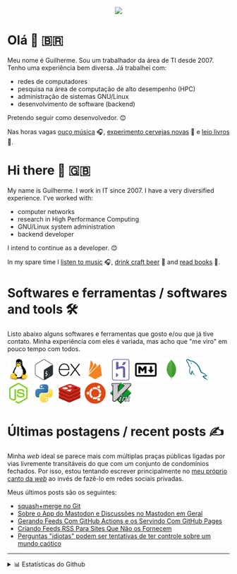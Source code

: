 <p align="center">
<img src="https://web.archive.org/web/20091026213750im_/http://www.geocities.com/carolyn6813/ImageFile/TypingComputer.gif" />
</p>

# Olá 👋 🇧🇷

Meu nome é Guilherme. Sou um trabalhador da área de TI desde 2007. Tenho uma experiência bem diversa. Já trabalhei com:

* redes de computadores
* pesquisa na área de computação de alto desempenho (HPC)
* administração de sistemas GNU/Linux
* desenvolvimento de software (backend)

Pretendo seguir como desenvolvedor. 😊

Nas horas vagas [ouço música](https://www.last.fm/user/gmgall) 🎧, [experimento cervejas novas](https://untappd.com/user/gmgall) 🍺 e [leio livros](https://gmgall.net/books) 📖.

# Hi there 👋 🇬🇧

My name is Guilherme. I work in IT since 2007. I have a very diversified experience. I've worked with:

* computer networks
* research in High Performance Computing
* GNU/Linux system administration
* backend developer

I intend to continue as a developer. 😊

In my spare time I [listen to music](https://www.last.fm/user/gmgall) 🎧, [drink craft beer](https://untappd.com/user/gmgall) 🍺 and [read books](https://gmgall.net/books) 📖.

# Softwares e ferramentas / softwares and tools 🛠️

Listo abaixo alguns softwares e ferramentas que gosto e/ou que já tive contato. Minha experiência com eles é variada, mas acho que "me viro" em pouco tempo com todos.

<div>
 <img src="https://github.com/devicons/devicon/blob/master/icons/linux/linux-original.svg" title="Linux" alt="Linux" width="50" height="50" />&nbsp;
 <img src="https://github.com/devicons/devicon/blob/master/icons/bash/bash-original.svg" title="Bash" alt="Bash" width="50" height="50" />&nbsp;
 <img src="https://github.com/devicons/devicon/blob/master/icons/express/express-original.svg" title="Express" alt="Express" width="50" height="50" />&nbsp;
 <img src="https://github.com/devicons/devicon/blob/master/icons/firebase/firebase-plain.svg" title="Firebase" alt="Firebase" width="50" height="50" />&nbsp;
 <img src="https://github.com/devicons/devicon/blob/master/icons/heroku/heroku-original.svg" title="Heroku" alt="Heroku" width="50" height="50" />&nbsp;
 <img src="https://github.com/devicons/devicon/blob/master/icons/markdown/markdown-original.svg" title="Markdown" alt="Markdown" width="50" height="50" />&nbsp;
 <img src="https://github.com/devicons/devicon/blob/master/icons/mongodb/mongodb-original.svg" title="MongoDB" alt="MongoDB" width="50" height="50" />&nbsp;
 <img src="https://github.com/devicons/devicon/blob/master/icons/mysql/mysql-original.svg" title="MySQL" alt="MySQL" width="50" height="50" />&nbsp;
 <img src="https://github.com/devicons/devicon/blob/master/icons/nodejs/nodejs-original.svg" title="Node.js" alt="Node.js" width="50" height="50" />&nbsp;
 <img src="https://github.com/devicons/devicon/blob/master/icons/python/python-original.svg" title="Python" alt="Python" width="50" height="50" />&nbsp;
 <img src="https://github.com/devicons/devicon/blob/master/icons/redis/redis-original.svg" title="Redis" alt="Redis" width="50" height="50" />&nbsp;
 <img src="https://github.com/devicons/devicon/blob/master/icons/ubuntu/ubuntu-plain.svg" title="Ubuntu" alt="Ubuntu" width="50" height="50" />&nbsp;
 <img src="https://github.com/devicons/devicon/blob/master/icons/vim/vim-original.svg" title="Vim" alt="Vim" width="50" height="50" />&nbsp;
</div>

# Últimas postagens / recent posts ✍️

Minha *web* ideal se parece mais com múltiplas praças públicas ligadas por vias livremente transitáveis do que com um conjunto de condomínios fechados. Por isso, estou tentando escrever principalmente no [meu próprio canto da *web*](https://www.gmgall.net/) ao invés de fazê-lo em redes sociais privadas.

Meus últimos posts são os seguintes:
<!-- BLOG-POST-LIST:START -->
- [squash+merge no Git](https://gmgall.net/blog/squash+merge-no-git/)
- [Sobre o App do Mastodon e Discussões no Mastodon em Geral](https://gmgall.net/blog/sobre-o-app-do-mastodon-e-discussoes-no-mastodon-em-geral/)
- [Gerando Feeds Com GitHub Actions e os Servindo Com GitHub Pages](https://gmgall.net/blog/gerando-feeds-com-github-actions-e-os-servindo-com-github-pages/)
- [Criando Feeds RSS Para Sites Que Não os Fornecem](https://gmgall.net/blog/criando-feeds-rss-com-newslinkrss/)
- [Perguntas &quot;idiotas&quot; podem ser tentativas de ter controle sobre um mundo caótico](https://gmgall.net/blog/perguntas-idiotas/)
<!-- BLOG-POST-LIST:END -->

---------

<details>
 <summary>📊 Estatísticas do Github</summary>
 <p align="center"> <img src="https://github-readme-stats.vercel.app/api?username=gmgall&show_icons=true&theme=transparent" alt="Estatísticas do GitHub" />
</details>

<!--
**gmgall/gmgall** is a ✨ _special_ ✨ repository because its `README.md` (this file) appears on your GitHub profile.

Here are some ideas to get you started:

- 🔭 I’m currently working on ...
- 🌱 I’m currently learning ...
- 👯 I’m looking to collaborate on ...
- 🤔 I’m looking for help with ...
- 💬 Ask me about ...
- 📫 How to reach me: ...
- 😄 Pronouns: ...
- ⚡ Fun fact: ...
-->
